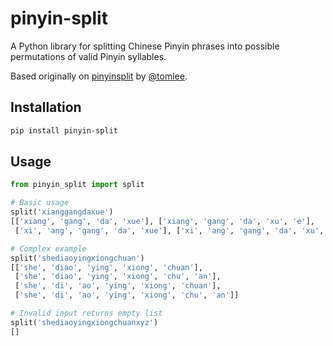 # pinyin-split

A Python library for splitting Chinese Pinyin phrases into possible permutations of valid Pinyin syllables.

Based originally on [pinyinsplit](https://github.com/throput/pinyinsplit) by [@tomlee](https://github.com/tomlee).

## Installation

```bash
pip install pinyin-split
```

## Usage

```python
from pinyin_split import split

# Basic usage
split('xianggangdaxue')
[['xiang', 'gang', 'da', 'xue'], ['xiang', 'gang', 'da', 'xu', 'e'], 
 ['xi', 'ang', 'gang', 'da', 'xue'], ['xi', 'ang', 'gang', 'da', 'xu', 'e']]

# Complex example
split('shediaoyingxiongchuan')
[['she', 'diao', 'ying', 'xiong', 'chuan'], 
 ['she', 'diao', 'ying', 'xiong', 'chu', 'an'],
 ['she', 'di', 'ao', 'ying', 'xiong', 'chuan'],
 ['she', 'di', 'ao', 'ying', 'xiong', 'chu', 'an']]

# Invalid input returns empty list
split('shediaoyingxiongchuanxyz')
[]
```
